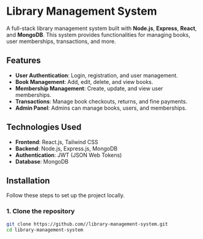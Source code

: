 # Library Management System

A full-stack library management system built with **Node.js**, **Express**, **React**, and **MongoDB**. This system provides functionalities for managing books, user memberships, transactions, and more.

## Features

- **User Authentication**: Login, registration, and user management.
- **Book Management**: Add, edit, delete, and view books.
- **Membership Management**: Create, update, and view user memberships.
- **Transactions**: Manage book checkouts, returns, and fine payments.
- **Admin Panel**: Admins can manage books, users, and memberships.

## Technologies Used

- **Frontend**: React.js, Tailwind CSS
- **Backend**: Node.js, Express.js, MongoDB
- **Authentication**: JWT (JSON Web Tokens)
- **Database**: MongoDB

## Installation

Follow these steps to set up the project locally.

### 1. Clone the repository

```bash
git clone https://github.com//library-management-system.git
cd library-management-system
